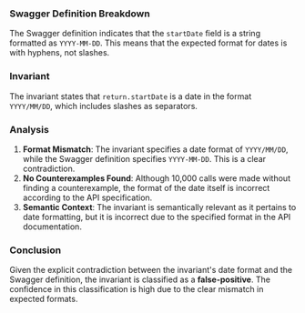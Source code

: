### Swagger Definition Breakdown
The Swagger definition indicates that the `startDate` field is a string formatted as `YYYY-MM-DD`. This means that the expected format for dates is with hyphens, not slashes. 

### Invariant
The invariant states that `return.startDate` is a date in the format `YYYY/MM/DD`, which includes slashes as separators. 

### Analysis
1. **Format Mismatch**: The invariant specifies a date format of `YYYY/MM/DD`, while the Swagger definition specifies `YYYY-MM-DD`. This is a clear contradiction. 
2. **No Counterexamples Found**: Although 10,000 calls were made without finding a counterexample, the format of the date itself is incorrect according to the API specification. 
3. **Semantic Context**: The invariant is semantically relevant as it pertains to date formatting, but it is incorrect due to the specified format in the API documentation. 

### Conclusion
Given the explicit contradiction between the invariant's date format and the Swagger definition, the invariant is classified as a **false-positive**. The confidence in this classification is high due to the clear mismatch in expected formats.
